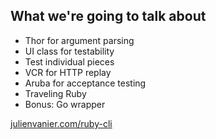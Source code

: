 ## What we're going to talk about

- Thor for argument parsing <!-- .element: class="fragment" -->
- UI class for testability <!-- .element: class="fragment" -->
- Test individual pieces <!-- .element: class="fragment" -->
- VCR for HTTP replay <!-- .element: class="fragment" -->
- Aruba for acceptance testing <!-- .element: class="fragment" -->
- Traveling Ruby <!-- .element: class="fragment" -->
- Bonus: Go wrapper <!-- .element: class="fragment" -->

[julienvanier.com/ruby-cli](http://julienvanier.com/ruby-cli)
<!-- .element: class="fragment" -->

